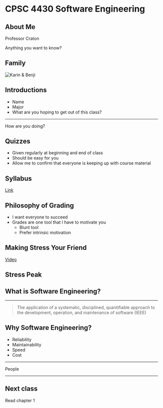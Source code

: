 CPSC 4430 Software Engineering
==============================

About Me
--------

Professor Craton

Anything you want to know?

Family
------

![Karin & Benji](https://joncraton.com/public/benji-karin.jpg)

Introductions
-------------

- Name
- Major
- What are you hoping to get out of this class?

---

How are you doing?

Quizzes
-------

- Given regularly at beginning and end of class
- Should be easy for you
- Allow me to confirm that everyone is keeping up with course material

Syllabus
--------

[Link](../syllabus.html)

Philosophy of Grading
---------------------

- I want everyone to succeed
- Grades are one tool that I have to motivate you
    - Blunt tool
    - Prefer intrinsic motivation
    
Making Stress Your Friend
-------------------------

[Video](https://www.youtube.com/watch?v=RcGyVTAoXEU)

Stress Peak
-----------

What is Software Engineering?
-----------------------------

---

> The application of a systematic, disciplined, quantifiable approach to the development, operation, and maintenance of software (IEEE)

Why Software Engineering?
-------------------------

- Reliability
- Maintainability
- Speed
- Cost

---

People

---

Next class
----------

Read chapter 1
